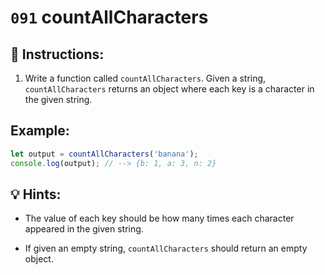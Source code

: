 # `091` countAllCharacters

## 📝 Instructions:

1. Write a function called `countAllCharacters`. Given a string, `countAllCharacters` returns an object where each key is a character in the given string. 

## Example:

```js
let output = countAllCharacters('banana');
console.log(output); // --> {b: 1, a: 3, n: 2}
```

## 💡 Hints:

+ The value of each key should be how many times each character appeared in the given string.

+ If given an empty string, `countAllCharacters` should return an empty object.
